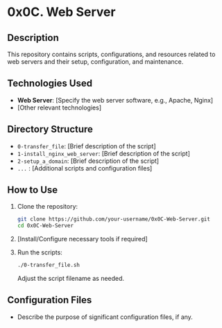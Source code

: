# 0x0C. Web Server

## Description

This repository contains scripts, configurations, and resources related to web servers and their setup, configuration, and maintenance.

## Technologies Used

- **Web Server**: [Specify the web server software, e.g., Apache, Nginx]
- [Other relevant technologies]

## Directory Structure

- `0-transfer_file`: [Brief description of the script]
- `1-install_nginx_web_server`: [Brief description of the script]
- `2-setup_a_domain`: [Brief description of the script]
- `...` : [Additional scripts and configuration files]

## How to Use

1. Clone the repository:

    ```bash
    git clone https://github.com/your-username/0x0C-Web-Server.git
    cd 0x0C-Web-Server
    ```

2. [Install/Configure necessary tools if required]

3. Run the scripts:

    ```bash
    ./0-transfer_file.sh
    ```

    Adjust the script filename as needed.


## Configuration Files

- Describe the purpose of significant configuration files, if any.
